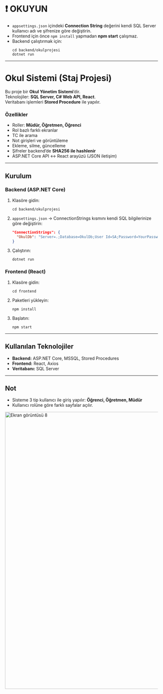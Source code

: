 # ❗ OKUYUN

- `appsettings.json` içindeki **Connection String** değerini kendi SQL Server kullanıcı adı ve şifrenize göre değiştirin.  
- Frontend için önce `npm install` yapmadan **npm start** çalışmaz.  
- Backend çalıştırmak için:  
  ```
  cd backend/okulprojesi
  dotnet run
  ```

---

# Okul Sistemi (Staj Projesi)

Bu proje bir **Okul Yönetim Sistemi**’dir.  
Teknolojiler: **SQL Server, C# Web API, React**.  
Veritabanı işlemleri **Stored Procedure** ile yapılır.  

### Özellikler
- Roller: **Müdür, Öğretmen, Öğrenci**
- Rol bazlı farklı ekranlar
- TC ile arama
- Not girişleri ve görüntüleme
- Ekleme, silme, güncelleme
- Şifreler backend’de **SHA256 ile hashlenir**
- ASP.NET Core API ↔ React arayüzü (JSON iletişim)

---

## Kurulum

### Backend (ASP.NET Core)
1. Klasöre gidin:
   ```
   cd backend/okulprojesi
   ```
2. `appsettings.json` → ConnectionStrings kısmını kendi SQL bilgilerinize göre değiştirin:
   ```json
   "ConnectionStrings": {
     "OkulDb": "Server=.;Database=OkulDb;User Id=SA;Password=YourPassword;TrustServerCertificate=True;"
   }
   ```
3. Çalıştırın:
   ```
   dotnet run
   ```

### Frontend (React)
1. Klasöre gidin:
   ```
   cd frontend
   ```
2. Paketleri yükleyin:
   ```
   npm install
   ```
3. Başlatın:
   ```
   npm start
   ```

---

## Kullanılan Teknolojiler
- **Backend:** ASP.NET Core, MSSQL, Stored Procedures  
- **Frontend:** React, Axios  
- **Veritabanı:** SQL Server  

---

## Not
- Sisteme 3 tip kullanıcı ile giriş yapılır: **Öğrenci, Öğretmen, Müdür**  
- Kullanıcı rolüne göre farklı sayfalar açılır.

<img width="1817" height="912" alt="Ekran görüntüsü 8" src="https://github.com/user-attachments/assets/280ea88f-3085-491d-976b-6b5bcb4d2e0e" />
